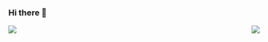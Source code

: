 ### Hi there 👋

<!--
**marcelarie/marcelarie** is a ✨ _special_ ✨ repository because its `README.md` (this file) appears on your GitHub profile.

Here are some ideas to get you started:

- 🔭 I’m currently working on ...
- 🌱 I’m currently learning ...
- 👯 I’m looking to collaborate on ...
- 🤔 I’m looking for help with ...
- 💬 Ask me about ...
- 📫 How to reach me: ...
- 😄 Pronouns: ...
- ⚡ Fun fact: ...
-->



<a href="https://github.com/anuraghazra/github-readme-stats">
  <img align="left" vertical-align="middle" src="https://github-readme-stats.vercel.app/api?username=marcelarie&show_icons=true&theme=gruvbox" />
</a>
<a href="https://github.com/anuraghazra/convoychat">
  <img align="right" src="https://github-readme-stats.vercel.app/api/top-langs/?username=marcelarie&show_icons=true&theme=gruvbox" />
</a>
